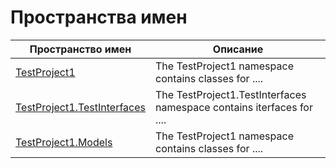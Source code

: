 # Пространства имен
| Пространство имен | Описание |
| -- | -- |
| [TestProject1](TestProject1/TestProject1) | The TestProject1 namespace contains classes for .... |
| [TestProject1.TestInterfaces](TestProject1/TestInterfaces/TestProject1.TestInterfaces) | The TestProject1.TestInterfaces namespace contains iterfaces for .... |
| [TestProject1.Models](TestProject1/Models/TestProject1.Models) | The TestProject1 namespace contains classes for .... |
